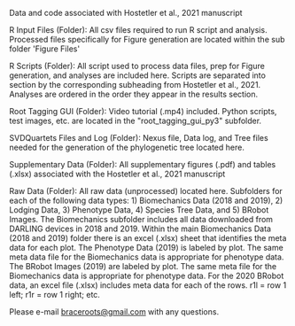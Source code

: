 Data and code associated with Hostetler et al., 2021 manuscript 

R Input Files (Folder): All csv files required to run R script and analysis. Processed files specifically for Figure generation are located within the sub folder 'Figure Files'

R Scripts (Folder): All script used to process data files, prep for Figure generation, and analyses are included here. Scripts are separated into section by the corresponding subheading from Hostetler et al., 2021. Analyses are ordered in the order they appear in the results section. 

Root Tagging GUI (Folder): Video tutorial (.mp4) included. Python scripts, test images, etc. are located in the "root_tagging_gui_py3" subfolder. 

SVDQuartets Files and Log (Folder): Nexus file, Data log, and Tree files needed for the generation of the phylogenetic tree located here. 

Supplementary Data (Folder): All supplementary figures (.pdf) and tables (.xlsx) associated with the Hostetler et al., 2021 manuscript  

Raw Data (Folder): All raw data (unprocessed) located here. Subfolders for each of the following data types: 1) Biomechanics Data (2018 and 2019), 2) Lodging Data, 3) Phenotype Data, 4) Species Tree Data, and 5) BRobot Images. The Biomechanics subfolder includes all data downloaded from DARLING devices in 2018 and 2019. Within the main Biomechanics Data (2018 and 2019) folder there is an excel (.xlsx) sheet that identifies the meta data for each plot. The Phenotype Data (2019) is labeled by plot. The same meta data file for the Biomechanics data is appropriate for phenotype data. The BRobot Images (2019) are labeled by plot. The same meta file for the Biomechanics data is appropriate for phenotype data. For the 2020 BRobot data, an excel file (.xlsx) includes meta data for each of the rows. r1l = row 1 left; r1r = row 1 right; etc.    

Please e-mail braceroots@gmail.com with any questions. 
